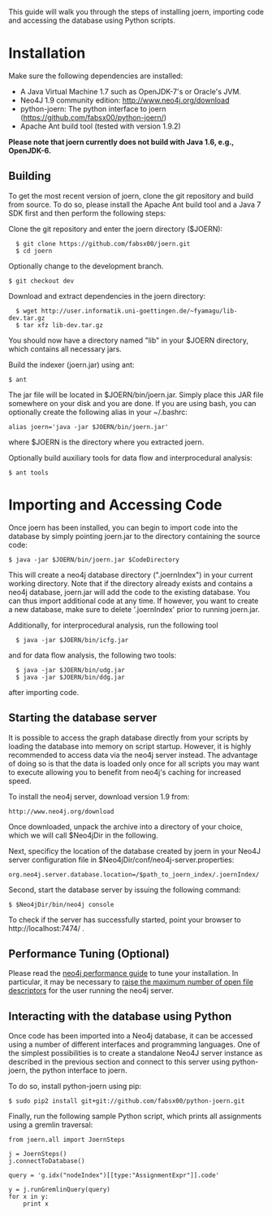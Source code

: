 This guide will walk you through the steps of installing joern,
importing code and accessing the database using Python scripts.

# Installation

Make sure the following dependencies are installed:

- A Java Virtual Machine 1.7 such as OpenJDK-7's or Oracle's JVM.
- Neo4J 1.9 community edition: http://www.neo4j.org/download
- python-joern: The python interface to joern
  (https://github.com/fabsx00/python-joern/)
- Apache Ant build tool (tested with version 1.9.2)

**Please note that joern currently does not build with Java 1.6, e.g.,
  OpenJDK-6.**

## Building

To get the most recent version of joern, clone the git repository and
build from source. To do so, please install the Apache Ant build tool
and a Java 7 SDK first and then perform the following steps:

Clone the git repository and enter the joern directory ($JOERN):

      $ git clone https://github.com/fabsx00/joern.git
      $ cd joern

Optionally change to the development branch.

	$ git checkout dev

Download and extract dependencies in the joern directory:

      $ wget http://user.informatik.uni-goettingen.de/~fyamagu/lib-dev.tar.gz
      $ tar xfz lib-dev.tar.gz

You should now have a directory named "lib" in your $JOERN directory,
which contains all necessary jars.

Build the indexer (joern.jar) using ant:

    $ ant
      
The jar file will be located in $JOERN/bin/joern.jar. Simply place
this JAR file somewhere on your disk and you are done. If you are
using bash, you can optionally create the following alias in  your
~/.bashrc:

    alias joern='java -jar $JOERN/bin/joern.jar'

where $JOERN is the directory where you extracted joern.

Optionally build auxiliary tools for data flow and interprocedural
analysis:

    $ ant tools


# Importing and Accessing Code

Once joern has been installed, you can begin to import code into the
database by simply pointing joern.jar to the directory containing the
source code:

    $ java -jar $JOERN/bin/joern.jar $CodeDirectory

This will create a neo4j database directory (".joernIndex") in your
current working directory. Note that if the directory already exists
and contains a neo4j database, joern.jar will add the code to the
existing database. You can thus import additional code at any time. If
however, you want to create a new database, make sure to delete
'.joernIndex' prior to running joern.jar.

Additionally, for interprocedural analysis, run the following tool

      $ java -jar $JOERN/bin/icfg.jar

and for data flow analysis, the following two tools:
      
      $ java -jar $JOERN/bin/udg.jar
      $ java -jar $JOERN/bin/ddg.jar
      
after importing code.

## Starting the database server

It is possible to access the graph database directly from your scripts
by loading the database into memory on script startup. However, it is
highly recommended to access data via the neo4j server instead. The
advantage of doing so is that the data is loaded only once for all
scripts you may want to execute allowing you to benefit from neo4j's
caching for increased speed.

To install the neo4j server, download version 1.9 from:

    http://www.neo4j.org/download

Once downloaded, unpack the archive into a directory of your choice,
which we will call $Neo4jDir in the following.

Next, specificy the location of the database created by joern in your
Neo4J server configuration file in
$Neo4jDir/conf/neo4j-server.properties:

    org.neo4j.server.database.location=/$path_to_joern_index/.joernIndex/

Second, start the database server by issuing the following command:

	$ $Neo4jDir/bin/neo4j console

To check if the server has successfully started, point your browser to
http://localhost:7474/ . 

## Performance Tuning (Optional)

Please read the [neo4j performance
guide](http://docs.neo4j.org/chunked/stable/performance-guide.html) to
tune your installation. In particular, it may be necessary to [raise
the maximum number of open file
descriptors](http://docs.neo4j.org/chunked/stable/configuration-linux-notes.html)
for the user running the neo4j server. 

## Interacting with the database using Python

Once code has been imported into a Neo4j database, it can be accessed
using a number of different interfaces and programming languages. One
of the simplest possibilities is to create a standalone Neo4J server
instance as described in the previous section and connect to this
server using python-joern, the python interface to joern.

To do so, install python-joern using pip:

	$ sudo pip2 install git+git://github.com/fabsx00/python-joern.git


Finally, run the following sample Python script, which prints all
assignments using a gremlin traversal:

```
from joern.all import JoernSteps

j = JoernSteps()
j.connectToDatabase()

query = 'g.idx("nodeIndex")[[type:"AssignmentExpr"]].code'

y = j.runGremlinQuery(query)
for x in y:
    print x

```
